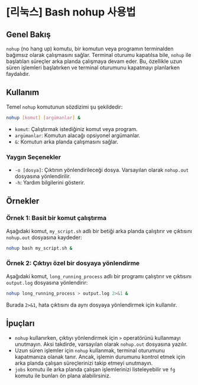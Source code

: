 # [리눅스] Bash nohup 사용법

## Genel Bakış
`nohup` (no hang up) komutu, bir komutun veya programın terminalden bağımsız olarak çalışmasını sağlar. Terminal oturumu kapatılsa bile, `nohup` ile başlatılan süreçler arka planda çalışmaya devam eder. Bu, özellikle uzun süren işlemleri başlatırken ve terminal oturumunu kapatmayı planlarken faydalıdır.

## Kullanım
Temel `nohup` komutunun sözdizimi şu şekildedir:

```bash
nohup [komut] [argümanlar] &
```

- `komut`: Çalıştırmak istediğiniz komut veya program.
- `argümanlar`: Komutun alacağı opsiyonel argümanlar.
- `&`: Komutun arka planda çalışmasını sağlar.

### Yaygın Seçenekler
- `-o [dosya]`: Çıktının yönlendirileceği dosya. Varsayılan olarak `nohup.out` dosyasına yönlendirilir.
- `-h`: Yardım bilgilerini gösterir.

## Örnekler

### Örnek 1: Basit bir komut çalıştırma
Aşağıdaki komut, `my_script.sh` adlı bir betiği arka planda çalıştırır ve çıktısını `nohup.out` dosyasına kaydeder:

```bash
nohup bash my_script.sh &
```

### Örnek 2: Çıktıyı özel bir dosyaya yönlendirme
Aşağıdaki komut, `long_running_process` adlı bir programı çalıştırır ve çıktısını `output.log` dosyasına yönlendirir:

```bash
nohup long_running_process > output.log 2>&1 &
```
Burada `2>&1`, hata çıktısını da aynı dosyaya yönlendirmek için kullanılır.

## İpuçları
- `nohup` kullanırken, çıktıyı yönlendirmek için `>` operatörünü kullanmayı unutmayın. Aksi takdirde, varsayılan olarak `nohup.out` dosyasına yazılır.
- Uzun süren işlemler için `nohup` kullanmak, terminal oturumunu kapatmanıza olanak tanır. Ancak, işlemin durumunu kontrol etmek için arka planda çalışan süreçlerinizi takip etmeyi unutmayın.
- `jobs` komutu ile arka planda çalışan işlemlerinizi listeleyebilir ve `fg` komutu ile bunları ön plana alabilirsiniz.